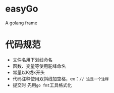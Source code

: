 # easyGo
A golang frame

# 代码规范

- 文件名用下划线命名
- 函数、变量等使用驼峰命名
- 常量以K或k开头
- 代码注释使用双斜线加空格，ex：`// 这是一个注释`
- 提交时 先用`go fmt`工具格式化